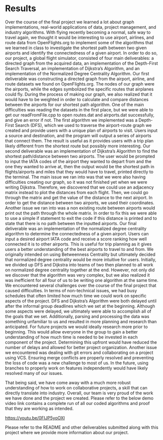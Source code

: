 # Results 

Over the course of the final project we learned a lot about graph implementations, real-world applications of data, project management, and industry algorithms. With flying recently becoming a normal, safe way to travel again, we thought it would be interesting to use airport, airlines, and route data from OpenFlights.org to implement some of the algorithms that we learned in class to investigate the shortest path between two given airports and identify the connectedness of a given airport. In order to do so, our project, a global flight simulator, consisted of four main deliverables: a directed graph from the acquired data, an implementation of the Depth-First Search Traversal, an implementation of Dijkstra’s Algorithm, and an implementation of the Normalized Degree Centrality Algorithm. 
Our first deliverable was constructing a directed graph from the airport, airline, and route datasets we found on OpenFlights.org. The nodes of our graph were the airports, while the edges symbolized the specific routes that airplanes could fly. During the process of making our graph, we also realized that it would have to be weighted in order to calculate and compare distances between the airports for our shortest path algorithm. One of the main difficulties was reading the datasets in the first place, but we were able to get our readFromFile.cpp to open routes.dat and airports.dat successfully, and give an error if not. 
The first algorithm we implemented was a Depth-First Search (DFS), which we used to traverse the airport-route graph we created and provide users with a unique plan of airports to visit. Users input a source and destination, and the program will output a series of airports that connect them. The result is useful as it provides users with a trip plan likely different from the shortest route but possibly more interesting.
Our second deliverable was an implementation of Dijkstra’s Algorithm to find the shortest path/distance between two airports. The user would be prompted to input the IATA codes of the airport they wanted to depart from and the one they wanted to arrive at, then the output would be the shortest path in flights/airports and miles that they would have to travel, printed directly to the terminal. The main issue we ran into was that we were also having difficulties creating our graph, so it was not finished yet when we were writing Dijkstra. Therefore, we discovered that we could use an adjacency matrix instead to plot the distances from each flight. Then, we could go through the matrix and get the value of the distance to the next airport. In order to get the distance between two airports, we used their coordinates. Another issue we ran into was a non existing route between airports would print out the path through the whole matrix. In order to fix this we were able to use a simple if statement to exit the code if this distance is printed and to state that there is no path between the inputted airports.
Our final deliverable was an implementation of the normalized degree centrality algorithm to determine the connectedness of a given airport. Users can input a desired airport IATA code and receive a score ranking how well connected it is to other airports. This is useful for trip planning as it gives users a better understanding of the best airports to travel to and from. We originally intended on using Betweenness Centrality but ultimately decided that normalized degree centrality would be more intuitive for users. 
Initially, we divided up DFS and Dijkstra into teams of two then planned to all work on normalized degree centrality together at the end. However, not only did we discover that the algorithm was very complex, but we also realized it was inefficient for all four of us to be writing one algorithm at the same time. 
We encountered several challenges over the course of the final project that caused difficulties. In terms of non-technical issues, we had busy schedules that often limited how much time we could work on specific aspects of the project. DFS and Dijkstra’s Algorithm were both delayed until after the informal group deadlines which we set at the beginning. Although some aspects were delayed, we ultimately were able to accomplish all of the goals that we set. 
Additionally, parsing and processing the data was something unfamiliar to us and resulted in more planning and research than anticipated. For future projects we would ideally research more prior to beginning. This would allow everyone in the group to gain a better understanding of how much time is needed to be invested in each component of the project. Determining this upfront would have reduced the number of delays and allowed for better project organization.
Another issue we encountered was dealing with git errors and collaborating on a project using VCS. Ensuring merge conflicts are properly resolved and preventing the loss of code was a new challenge to most of us. In the future, using branches to properly work on features independently would have likely resolved many of our issues. 

That being said, we have come away with a much more robust understanding of how to work on collaborative projects, a skill that can directly translate into industry. Overall, our team is very proud of the work we have done and the project we created. Please refer to the below demo video link contains a complete run of all our coded algorithms and proof that they are working as intended. 

https://youtu.be/0FIJP5yoOXI

Please refer to the README and other deliverables submitted along with this project where we provide more information about our project. 
